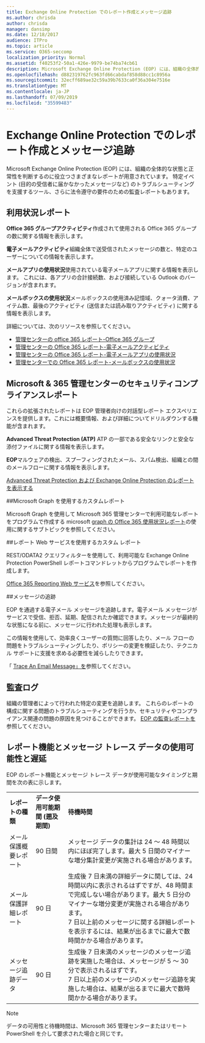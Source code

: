 ```yaml
---
title: Exchange Online Protection でのレポート作成とメッセージ追跡
ms.author: chrisda
author: chrisda
manager: dansimp
ms.date: 12/18/2017
audience: ITPro
ms.topic: article
ms.service: O365-seccomp
localization_priority: Normal
ms.assetid: f40253f2-50a1-426e-9979-be74ba74cb61
description: Microsoft Exchange Online Protection (EOP) には、組織の全体的な状態と正常性を判断するのに役立つさまざまなレポートが用意されています。 特定イベント (目的の受信者に届かなかったメッセージなど) のトラブルシューティングを支援するツール、さらに法令遵守の要件のための監査レポートもあります。 次の表には、EOP 管理者が利用できるレポートおよびトラブルシューティングのツールを示します。
ms.openlocfilehash: d882319762fc963fd66cabdaf858d88cc1c8956a
ms.sourcegitcommit: 32ecff689ae32c59a39b7633ca0f36a304e7516e
ms.translationtype: MT
ms.contentlocale: ja-JP
ms.lasthandoff: 07/09/2019
ms.locfileid: "35599483"
---
```

# <a name="reporting-and-message-trace-in-exchange-online-protection"></a>Exchange Online Protection でのレポート作成とメッセージ追跡

Microsoft Exchange Online Protection (EOP) には、組織の全体的な状態と正常性を判断するのに役立つさまざまなレポートが用意されています。 特定イベント (目的の受信者に届かなかったメッセージなど) のトラブルシューティングを支援するツール、さらに法令遵守の要件のための監査レポートもあります。 

## <a name="usage-reports"></a>利用状況レポート

**Office 365 グループアクティビティ**作成されて使用される Office 365 グループの数に関する情報を表示します。  

**電子メールアクティビティ**組織全体で送受信されたメッセージの数と、特定のユーザーについての情報を表示します。  

**メールアプリの使用状況**使用されている電子メールアプリに関する情報を表示します。 これには、各アプリの合計接続数、および接続している Outlook のバージョンが含まれます。  

**メールボックスの使用状況**メールボックスの使用済み記憶域、クォータ消費、アイテム数、最後のアクティビティ (送信または読み取りアクティビティ) に関する情報を表示します。

詳細については、次のリソースを参照してください。

- [管理センターの office 365 レポート-Office 365 グループ](https://go.microsoft.com/fwlink/p/?linkid=861610) 
- [管理センターの Office 365 レポート-電子メールアクティビティ](https://go.microsoft.com/fwlink/p/?linkid=859706) 
- [管理センターの Office 365 レポート-電子メールアプリの使用状況](https://go.microsoft.com/fwlink/p/?linkid=859707)
- [管理センターでの Office 365 レポート-メールボックスの使用状況](https://go.microsoft.com/fwlink/p/?linkid=859708)

## <a name="security-amp-compliance-reports-in-the-microsoft-365-admin-center"></a>Microsoft &amp; 365 管理センターのセキュリティコンプライアンスレポート

これらの拡張されたレポートは EOP 管理者向けの対話型レポート エクスペリエンスを提供します。これには概要情報、および詳細についてドリルダウンする機能が含まれます。  

**Advanced Threat Protection (ATP)** ATP の一部である安全なリンクと安全な添付ファイルに関する情報を表示します。  

**EOP**マルウェアの検出、スプーフィングされたメール、スパム検出、組織との間のメールフローに関する情報を表示します。  

[Advanced Threat Protection および Exchange Online Protection のレポートを表示する](https://go.microsoft.com/fwlink/p/?linkid=852409) 

##<a name="custom-reports-using-microsoft-graph"></a>Microsoft Graph を使用するカスタムレポート

Microsoft Graph を使用して Microsoft 365 管理センターで利用可能なレポートをプログラムで作成する microsoft [graph の Office 365 使用状況レポート](https://go.microsoft.com/fwlink/p/?linkid=865135)の使用に関するサブトピックを参照してください。 

##<a name="custom-reports-using-reporting-web-services"></a>レポート Web サービスを使用するカスタム レポート

REST/ODATA2 クエリフィルターを使用して、利用可能な Exchange Online Protection PowerShell レポートコマンドレットからプログラムでレポートを作成します。

[Office 365 Reporting Web サービス](https://go.microsoft.com/fwlink/p/?LinkId=279926)を参照してください。 

##<a name="message-trace"></a>メッセージの追跡

EOP を通過する電子メール メッセージを追跡します。電子メール メッセージがサービスで受信、拒否、延期、配信されたか確認できます。メッセージが最終的な状態になる前に、メッセージに行われた処理も表示します。  

この情報を使用して、効率良くユーザーの質問に回答したり、メール フローの問題をトラブルシューティングしたり、ポリシーの変更を検証したり、テクニカル サポートに支援を求める必要性を減らしたりできます。  

「 [Trace An Email Message」を](http://technet.microsoft.com/library/0c83cde6-5b09-4106-8587-c200cdc59094.aspx)参照してください。 

## <a name="audit-logging"></a>監査ログ

組織の管理者によって行われた特定の変更を追跡します。 これらのレポートの構成に関する問題のトラブルシューティングを行うか、セキュリティやコンプライアンス関連の問題の原因を見つけることができます。  [EOP の監査レポートを](auditing-reports-in-eop.md)参照してください。 


## <a name="reporting-and-message-trace-data-availability-and-latency"></a>レポート機能とメッセージ トレース データの使用可能性と遅延

EOP のレポート機能とメッセージ トレース データが使用可能なタイミングと期間を次の表に示します。
  
||||
|:-----|:-----|:-----|
|**レポートの種類** <br/> |**データ使用可能期間 (遡及期間)** <br/> |**待機時間** <br/> |
|メール保護概要レポート  <br/> |90 日間  <br/> |メッセージ データの集計は 24 ～ 48 時間以内にほぼ完了します。最大 5 日間のマイナーな増分集計変更が実施される場合があります。  <br/> |
|メール保護詳細レポート  <br/> |90 日  <br/> |生成後 7 日未満の詳細データに関しては、24 時間以内に表示されるはずですが、48 時間まで完成しない場合があります。最大 5 日分のマイナーな増分変更が実施される場合があります。  <br/> 7 日以上前のメッセージに関する詳細レポートを表示するには、結果が出るまでに最大で数時間かかる場合があります。  <br/> |
|メッセージ追跡データ  <br/> |90 日  <br/> |生成後 7 日未満のメッセージのメッセージ追跡を実施した場合は、メッセージが 5 ～ 30 分で表示されるはずです。  <br/> 7 日以上前のメッセージのメッセージ追跡を実施した場合は、結果が出るまでに最大で数時間かかる場合があります。  <br/> |
   
> [!NOTE]
> データの可用性と待機時間は、Microsoft 365 管理センターまたはリモート PowerShell を介して要求された場合と同じです。 
  

